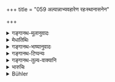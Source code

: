 +++
title = "059 अल्पान्नाभ्यवहारेण रहःस्थानासनेन"

+++

<details><summary>गङ्गानथ-मूलानुवादः</summary>

By eating little food and by standing and sitting in solitude, he shall restrain his senses, when attracted by sensual objects.—(59).
</details>

<details><summary>मेधातिथिः</summary>

**रहो** निर्जनो देशः, तत्र **स्थानासने** कर्तव्ये । एकारामतायाः फलम् इन्द्रियजयो ऽनेन प्रदर्श्यते । 

- <u>अथ वा</u> निष्कुतूहलतानेनोच्यते । यत्र बहवो जनसंघाताः स्त्रीपुंसात्मका विचित्राभरणा दृश्यन्ते न तत्र क्षणम् अपि तिष्ठेत् ॥ ६.५९ ॥
</details>

<details><summary>गङ्गानथ-भाष्यानुवादः</summary>

‘*In solitude*’—in a place devoid of people—he shall stand and sit.

This indicates that ‘subjugation of the senses’ is the result of living in solitude. Or, it may be taken to be indicative of *freedom from curiosity*.

He shall not stay even for a moment at a place where large number of people, men and women, with various kinds of dress and ornaments, congregate.—(59)
</details>

<details><summary>गङ्गानथ-टिप्पन्यः</summary>

This verse is quoted in *Aparārka*, (p. 954);—in *Parāśaramādhava*,
(Ācāra, p. 570);—and in *Yatidharmasaṅgraha* (p. 34).
</details>

<details><summary>गङ्गानथ-तुल्य-वाक्यानि</summary>

*Baudhāyana* (2.18.10-13).—‘Giving, compassionately, portions of the
food to living beings and sprinkling the remainder with water, he shall
eat it as if it were a medicine... He shall eat food, given without
asking, regarding which nothing has been stipulated beforehand and which
has reached him accidentally; so much only as is sufficient to sustain
life They quote the following:—“Eight mouthfuls make the meal of a
Renunciate, etc., etc.”’

*Vaśiṣṭha* (10-25).—‘He shall never eat to satiation.’
</details>

<details><summary>भारुचिः</summary>

इन्द्रियजयोपायद्वयोपदेशो ऽयम् । कस्य पुनर् हेतोरे यौ॥।
</details>

<details><summary>Bühler</summary>

059	By eating little, and by standing and sitting in solitude, let him restrain his senses, if they are attracted by sensual objects.
</details>
